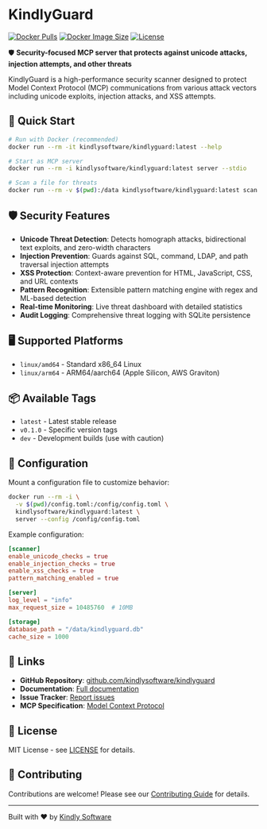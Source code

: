 # KindlyGuard

[![Docker Pulls](https://img.shields.io/docker/pulls/kindlysoftware/kindlyguard)](https://hub.docker.com/r/kindlysoftware/kindlyguard)
[![Docker Image Size](https://img.shields.io/docker/image-size/kindlysoftware/kindlyguard)](https://hub.docker.com/r/kindlysoftware/kindlyguard)
[![License](https://img.shields.io/badge/license-MIT-blue.svg)](https://github.com/kindlysoftware/kindlyguard/blob/main/LICENSE)

🛡️ **Security-focused MCP server that protects against unicode attacks, injection attempts, and other threats**

KindlyGuard is a high-performance security scanner designed to protect Model Context Protocol (MCP) communications from various attack vectors including unicode exploits, injection attacks, and XSS attempts.

## 🚀 Quick Start

```bash
# Run with Docker (recommended)
docker run --rm -it kindlysoftware/kindlyguard:latest --help

# Start as MCP server
docker run --rm -i kindlysoftware/kindlyguard:latest server --stdio

# Scan a file for threats
docker run --rm -v $(pwd):/data kindlysoftware/kindlyguard:latest scan /data/suspicious.json
```

## 🛡️ Security Features

- **Unicode Threat Detection**: Detects homograph attacks, bidirectional text exploits, and zero-width characters
- **Injection Prevention**: Guards against SQL, command, LDAP, and path traversal injection attempts
- **XSS Protection**: Context-aware prevention for HTML, JavaScript, CSS, and URL contexts
- **Pattern Recognition**: Extensible pattern matching engine with regex and ML-based detection
- **Real-time Monitoring**: Live threat dashboard with detailed statistics
- **Audit Logging**: Comprehensive threat logging with SQLite persistence

## 🖥️ Supported Platforms

- `linux/amd64` - Standard x86_64 Linux
- `linux/arm64` - ARM64/aarch64 (Apple Silicon, AWS Graviton)

## 📦 Available Tags

- `latest` - Latest stable release
- `v0.1.0` - Specific version tags
- `dev` - Development builds (use with caution)

## 🔧 Configuration

Mount a configuration file to customize behavior:

```bash
docker run --rm -i \
  -v $(pwd)/config.toml:/config/config.toml \
  kindlysoftware/kindlyguard:latest \
  server --config /config/config.toml
```

Example configuration:

```toml
[scanner]
enable_unicode_checks = true
enable_injection_checks = true
enable_xss_checks = true
pattern_matching_enabled = true

[server]
log_level = "info"
max_request_size = 10485760  # 10MB

[storage]
database_path = "/data/kindlyguard.db"
cache_size = 1000
```

## 🔗 Links

- **GitHub Repository**: [github.com/kindlysoftware/kindlyguard](https://github.com/kindlysoftware/kindlyguard)
- **Documentation**: [Full documentation](https://github.com/kindlysoftware/kindlyguard/tree/main/docs)
- **Issue Tracker**: [Report issues](https://github.com/kindlysoftware/kindlyguard/issues)
- **MCP Specification**: [Model Context Protocol](https://modelcontextprotocol.com/)

## 📄 License

MIT License - see [LICENSE](https://github.com/kindlysoftware/kindlyguard/blob/main/LICENSE) for details.

## 🤝 Contributing

Contributions are welcome! Please see our [Contributing Guide](https://github.com/kindlysoftware/kindlyguard/blob/main/CONTRIBUTING.md) for details.

---

Built with ❤️ by [Kindly Software](https://github.com/kindlysoftware)